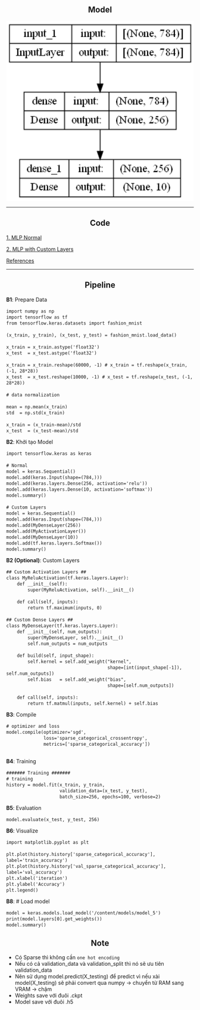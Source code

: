 ## <div align="center">Model</div>
<p align="center">
 <img src="images/my_model.png" width="800">
</p>

---
## <div align="center">Code</div>

[1. MLP Normal](https://github.com/dotrannhattuong/Tensorflow_Tutorial/blob/main/Machine_Learning/MLP/1.MLP_normal.ipynb)

[2. MLP with Custom Layers](https://github.com/dotrannhattuong/Tensorflow_Tutorial/blob/main/Machine_Learning/MLP/2.MLP_custom_layers.ipynb)

[References](https://www.tensorflow.org/tutorials/customization/custom_layers)

---
## <div align="center">Pipeline</div>

**B1**: Prepare Data

```
import numpy as np
import tensorflow as tf
from tensorflow.keras.datasets import fashion_mnist

(x_train, y_train), (x_test, y_test) = fashion_mnist.load_data()

x_train = x_train.astype('float32')
x_test  = x_test.astype('float32')

x_train = x_train.reshape(60000, -1) # x_train = tf.reshape(x_train, (-1, 28*28))
x_test  = x_test.reshape(10000, -1) # x_test = tf.reshape(x_test, (-1, 28*28))

# data normalization

mean = np.mean(x_train)
std  = np.std(x_train)

x_train = (x_train-mean)/std
x_test  = (x_test-mean)/std
```

**B2**: Khởi tạo Model
```
import tensorflow.keras as keras

# Normal
model = keras.Sequential()
model.add(keras.Input(shape=(784,)))
model.add(keras.layers.Dense(256, activation='relu'))
model.add(keras.layers.Dense(10, activation='softmax'))
model.summary()

# Custom Layers
model = keras.Sequential()
model.add(keras.Input(shape=(784,)))
model.add(MyDenseLayer(256))
model.add(MyActivationLayer())
model.add(MyDenseLayer(10))
model.add(tf.keras.layers.Softmax())
model.summary()
```

**B2 (Optional)**: Custom Layers
```
## Custom Activation Layers ##
class MyReluActivation(tf.keras.layers.Layer):
    def __init__(self):
        super(MyReluActivation, self).__init__()

    def call(self, inputs):
        return tf.maximum(inputs, 0)

## Custom Dense Layers ##
class MyDenseLayer(tf.keras.layers.Layer):
    def __init__(self, num_outputs):
        super(MyDenseLayer, self).__init__()
        self.num_outputs = num_outputs

    def build(self, input_shape):
        self.kernel = self.add_weight("kernel",
                                      shape=[int(input_shape[-1]), self.num_outputs])
        self.bias   = self.add_weight("bias",
                                      shape=[self.num_outputs])

    def call(self, inputs):
        return tf.matmul(inputs, self.kernel) + self.bias
```

**B3**: Compile
```
# optimizer and loss
model.compile(optimizer='sgd', 
              loss='sparse_categorical_crossentropy', 
              metrics=['sparse_categorical_accuracy'])


```

**B4**: Training
```
####### Training #######
# training
history = model.fit(x_train, y_train, 
                    validation_data=(x_test, y_test), 
                    batch_size=256, epochs=100, verbose=2)
```

**B5**: Evaluation
```
model.evaluate(x_test, y_test, 256)
```

**B6**: Visualize
```
import matplotlib.pyplot as plt

plt.plot(history.history['sparse_categorical_accuracy'], label='train_accuracy')
plt.plot(history.history['val_sparse_categorical_accuracy'], label='val_accuracy')
plt.xlabel('iteration')
plt.ylabel('Accuracy')
plt.legend()
```

**B8**: # Load model
```
model = keras.models.load_model('/content/models/model_5')
print(model.layers[0].get_weights())
model.summary()
```

## <div align="center">Note</div>
- Có Sparse thì không cần ```one hot encoding```
- Nếu có cả validation_data và validation_split thì nó sẽ ưu tiên validation_data
- Nên sử dụng model.predict(X_testing) để predict vì nếu xài model(X_testing) sẽ phải convert qua numpy -> chuyển từ RAM sang VRAM -> chậm
- Weights save với đuôi .ckpt
- Model save với đuôi .h5 